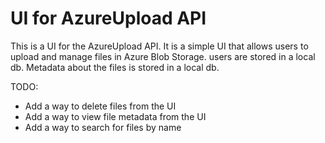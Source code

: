 # UI for AzureUpload API

This is a UI for the AzureUpload API. It is a simple UI that allows users to upload and manage files in Azure Blob Storage. users are stored in a local db. Metadata about the files is stored in a local db.


TODO:
- Add a way to delete files from the UI
- Add a way to view file metadata from the UI
- Add a way to search for files by name